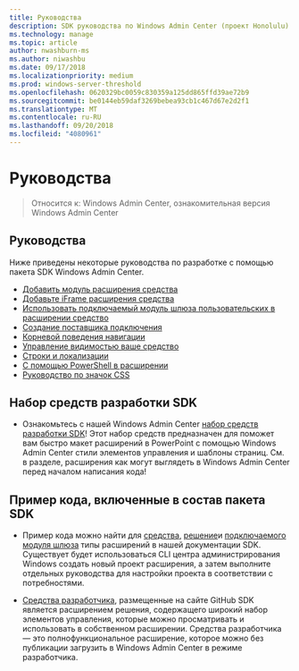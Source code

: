 ```yaml
---
title: Руководства
description: SDK руководства по Windows Admin Center (проект Honolulu)
ms.technology: manage
ms.topic: article
author: nwashburn-ms
ms.author: niwashbu
ms.date: 09/17/2018
ms.localizationpriority: medium
ms.prod: windows-server-threshold
ms.openlocfilehash: 0620329bc0059c830359a125dd865ffd39ae72b9
ms.sourcegitcommit: be0144eb59daf3269bebea93cb1c467d67e2d2f1
ms.translationtype: MT
ms.contentlocale: ru-RU
ms.lasthandoff: 09/20/2018
ms.locfileid: "4080961"
---
```

# Руководства

>Относится к: Windows Admin Center, ознакомительная версия Windows Admin Center

## Руководства
Ниже приведены некоторые руководства по разработке с помощью пакета SDK Windows Admin Center.

- [Добавить модуль расширения средства](guides/add-module.md)
- [Добавьте iFrame расширения средства](guides/add-iframe.md)
- [Использовать подключаемый модуль шлюза пользовательских в расширении средство](guides/use-custom-gateway-plugin.md)
- [Создание поставщика подключения](guides/create-connection-provider.md)
- [Корневой поведения навигации](guides/modify-root-navigation.md)
- [Управление видимостью ваше средство](guides/dynamic-tool-display.md)
- [Строки и локализации](guides/strings-localization.md)
- [С помощью PowerShell в расширении](guides/powershell.md)
- [Руководство по значок CSS](guides/cssicons.md)

## Набор средств разработки SDK

- Ознакомьтесь с нашей Windows Admin Center [набор средств разработки SDK](https://github.com/Microsoft/windows-admin-center-sdk/blob/master/WindowsAdminCenterDesignToolkit.zip)! Этот набор средств предназначен для поможет вам быстро макет расширений в PowerPoint с помощью Windows Admin Center стили элементов управления и шаблоны страниц. См. в разделе, расширения как могут выглядеть в Windows Admin Center перед началом написания кода!

## Пример кода, включенные в состав пакета SDK

- Пример кода можно найти для [средства](develop-tool.md), [решение](develop-solution.md)и [подключаемого модуля шлюза](develop-gateway-plugin.md) типы расширений в нашей документации SDK. Существует будет использоваться CLI центра администрирования Windows создать новый проект расширения, а затем выполните отдельных руководства для настройки проекта в соответствии с потребностями.

- [Средства разработчика](https://aka.ms/wacsdk), размещенные на сайте GitHub SDK является расширением решения, содержащего широкий набор элементов управления, которые можно просматривать и использовать в собственном расширении.  Средства разработчика — это полнофункциональное расширение, которое можно без публикации загрузить в Windows Admin Center в режиме разработчика.
